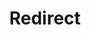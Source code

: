 ﻿---
layout: src/layouts/Redirect.astro
title: Redirect
redirect: /docs/octopus-rest-api/octopus.server.exe-command-line/lost-master-key
pubDate:  2023-01-01
navSearch: false
navSitemap: false
navMenu: false
---
